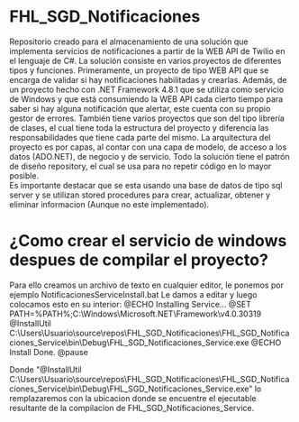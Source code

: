 # FHL_SGD_Notificaciones
Repositorio creado para el almacenamiento de una solución que implementa servicios de notificaciones a partir de la WEB API de Twilio en el lenguaje de C#.
La solución consiste en varios proyectos de diferentes tipos y funciones. Primeramente, un proyecto de tipo WEB API que se encarga de validar si hay notificaciones habilitadas y crearlas. Además, de un proyecto hecho con .NET Framework 4.8.1 que se utiliza como servicio de Windows y que está consumiendo la WEB API cada cierto tiempo para saber si hay alguna notificación que alertar, este cuenta con su propio gestor de errores. También tiene varios proyectos que son del tipo librería de clases, el cual tiene toda la estructura del proyecto y diferencia las responsabilidades que tiene cada parte del mismo. 
La arquitectura del proyecto es por capas, al contar con una capa de modelo, de acceso a los datos (ADO.NET), de negocio y de servicio. Todo la solución tiene el patrón de diseño repository, el cual se usa para no repetir código en lo mayor posible.  
Es importante destacar que se esta usando una base de datos de tipo sql server y se utilizan stored procedures para crear, actualizar, obtener y eliminar informacion (Aunque no este implementado). 

# ¿Como crear el servicio de windows despues de compilar el proyecto?
Para ello creamos un archivo de texto en cualquier editor, le ponemos por ejemplo NotificacionesServiceInstall.bat 
Le damos a editar y luego colocamos esto en su interior:
@ECHO Installing Service...
@SET PATH=%PATH%;C:\Windows\Microsoft.NET\Framework\v4.0.30319\
@InstallUtil  C:\Users\Usuario\source\repos\FHL_SGD_Notificaciones\FHL_SGD_Notificaciones_Service\bin\Debug\FHL_SGD_Notificaciones_Service.exe
@ECHO Install Done.
@pause

Donde "@InstallUtil  C:\Users\Usuario\source\repos\FHL_SGD_Notificaciones\FHL_SGD_Notificaciones_Service\bin\Debug\FHL_SGD_Notificaciones_Service.exe" lo remplazaremos con la ubicacion donde se encuentre el ejecutable resultante de la compilacion de FHL_SGD_Notificaciones_Service. 
